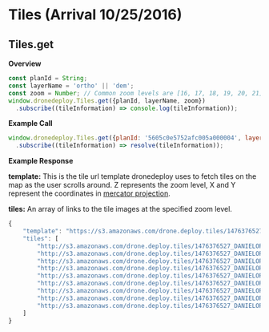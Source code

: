 # Tiles (Arrival 10/25/2016)

## Tiles.get

**Overview**
```javascript
const planId = String;
const layerName = 'ortho' || 'dem';
const zoom = Number; // Common zoom levels are [16, 17, 18, 19, 20, 21]
window.dronedeploy.Tiles.get({planId, layerName, zoom})
  .subscribe((tileInformation) => console.log(tileInformation));
```

**Example Call**
```javascript
window.dronedeploy.Tiles.get({planId: '5605c0e5752afc005a000004', layerName: 'ortho', zoom: 16})
  .subscribe((tileInformation) => resolve(tileInformation));
```

**Example Response**

**template:** This is the tile url template dronedeploy uses to fetch tiles on the map as the user scrolls around. Z represents the zoom level, X and Y represent the coordinates in [mercator projection](https://msdn.microsoft.com/en-us/library/bb259689.aspx). 

**tiles:** An array of links to the tile images at the specified zoom level.

```javascript
{
    "template": "https://s3.amazonaws.com/drone.deploy.tiles/1476376527_DANIELOPENPIPELINE_ortho_lwq/{z}/{x}/{y}.png",
    "tiles": [
        "http://s3.amazonaws.com/drone.deploy.tiles/1476376527_DANIELOPENPIPELINE_ortho_lwq/18/60621/103005.png",
        "http://s3.amazonaws.com/drone.deploy.tiles/1476376527_DANIELOPENPIPELINE_ortho_lwq/18/60621/103006.png",
        "http://s3.amazonaws.com/drone.deploy.tiles/1476376527_DANIELOPENPIPELINE_ortho_lwq/18/60621/103007.png",
        "http://s3.amazonaws.com/drone.deploy.tiles/1476376527_DANIELOPENPIPELINE_ortho_lwq/18/60622/103005.png",
        "http://s3.amazonaws.com/drone.deploy.tiles/1476376527_DANIELOPENPIPELINE_ortho_lwq/18/60622/103006.png",
        "http://s3.amazonaws.com/drone.deploy.tiles/1476376527_DANIELOPENPIPELINE_ortho_lwq/18/60622/103007.png",
        "http://s3.amazonaws.com/drone.deploy.tiles/1476376527_DANIELOPENPIPELINE_ortho_lwq/18/60623/103005.png",
        "http://s3.amazonaws.com/drone.deploy.tiles/1476376527_DANIELOPENPIPELINE_ortho_lwq/18/60623/103006.png",
        "http://s3.amazonaws.com/drone.deploy.tiles/1476376527_DANIELOPENPIPELINE_ortho_lwq/18/60623/103007.png"
    ]
}
```